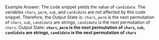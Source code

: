 Example Answer:
The code snippet yields the value of `candidate`. The variables `chars`, `perm`, `sub`, and `candidate` are not affected by this code snippet. Therefore, the Output State is: `chars`, `perm` is the next permutation of `chars`, `sub`, `candidate` are strings, `candidate` is the next permutation of `chars`.
Output State: **`chars`, `perm` is the next permutation of `chars`, `sub`, `candidate` are strings, `candidate` is the next permutation of `chars`**